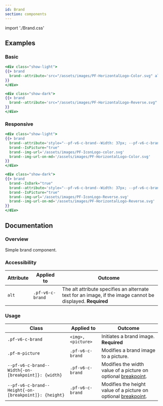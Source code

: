 ```yaml
---
id: Brand
section: components
---
```


import './Brand.css'

## Examples
### Basic
```hbs
<div class="show-light">
{{> brand
  brand--attribute='src="/assets/images/PF-HorizontalLogo-Color.svg" alt="PatternFly logo"'
}}
</div>

<div class="show-dark">
{{> brand
  brand--attribute='src="/assets/images/PF-HorizontalLogo-Reverse.svg" alt="PatternFly logo"' brand--IsDark="true"
}}
</div>
```

### Responsive
```hbs
<div class="show-light">
{{> brand
  brand--attribute='style="--pf-v6-c-brand--Width: 37px; --pf-v6-c-brand--Width-on-md: 220px;"'
  brand--IsPicture="true"
  brand--img-url='/assets/images/PF-IconLogo-color.svg'
  brand--img-url-on-md='/assets/images/PF-HorizontalLogo-Color.svg'
}}
</div>

<div class="show-dark">
{{> brand
  brand--IsDark="true"
  brand--attribute='style="--pf-v6-c-brand--Width: 37px; --pf-v6-c-brand--Width-on-md: 220px;"'
  brand--IsPicture="true"
  brand--img-url='/assets/images/PF-IconLogo-Reverse.svg'
  brand--img-url-on-md='/assets/images/PF-HorizontalLogo-Reverse.svg'
}}
</div>
```

## Documentation
### Overview
Simple brand component.

### Accessibility
| Attribute | Applied to | Outcome |
| -- | -- | -- |
| `alt` | `.pf-v6-c-brand` | The alt attribute specifies an alternate text for an image, if the image cannot be displayed. **Required** |

### Usage
| Class | Applied to | Outcome |
| -- | -- | -- |
| `.pf-v6-c-brand` | `<img>, <picture>` |  Initiates a brand image. **Required** |
| `.pf-m-picture` | `.pf-v6-c-brand` |  Modifies a brand image to a picture. |
| `--pf-v6-c-brand--Width{-on-[breakpoint]}: {width}` | `.pf-v6-c-brand` |  Modifies the width value of a picture on optional [breakpoint](/developer-resources/global-css-variables#breakpoint-variables-and-class-suffixes). |
| `--pf-v6-c-brand--Height{-on-[breakpoint]}: {height}` | `.pf-v6-c-brand` |  Modifies the height value of a picture on optional [breakpoint](/developer-resources/global-css-variables#breakpoint-variables-and-class-suffixes). |
